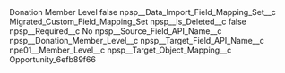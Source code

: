 <?xml version="1.0" encoding="UTF-8"?>
<CustomMetadata xmlns="http://soap.sforce.com/2006/04/metadata" xmlns:xsi="http://www.w3.org/2001/XMLSchema-instance" xmlns:xsd="http://www.w3.org/2001/XMLSchema">
    <label>Donation Member Level</label>
    <protected>false</protected>
    <values>
        <field>npsp__Data_Import_Field_Mapping_Set__c</field>
        <value xsi:type="xsd:string">Migrated_Custom_Field_Mapping_Set</value>
    </values>
    <values>
        <field>npsp__Is_Deleted__c</field>
        <value xsi:type="xsd:boolean">false</value>
    </values>
    <values>
        <field>npsp__Required__c</field>
        <value xsi:type="xsd:string">No</value>
    </values>
    <values>
        <field>npsp__Source_Field_API_Name__c</field>
        <value xsi:type="xsd:string">npsp__Donation_Member_Level__c</value>
    </values>
    <values>
        <field>npsp__Target_Field_API_Name__c</field>
        <value xsi:type="xsd:string">npe01__Member_Level__c</value>
    </values>
    <values>
        <field>npsp__Target_Object_Mapping__c</field>
        <value xsi:type="xsd:string">Opportunity_6efb89f66</value>
    </values>
</CustomMetadata>
